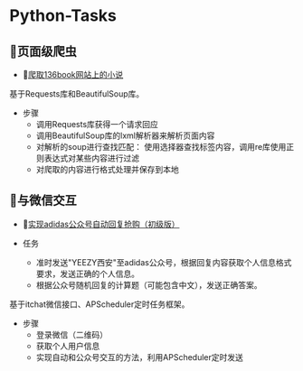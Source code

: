 # Python-Tasks
## 🍉页面级爬虫
-  :cherry_blossom:[爬取136book网站上的小说](https://github.com/Mathilda11/Python-Tasks/tree/master/crawl_novel)

基于Requests库和BeautifulSoup库。

- 步骤
   - 调用Requests库获得一个请求回应
   - 调用BeautifulSoup库的lxml解析器来解析页面内容
   - 对解析的soup进行查找匹配：
      使用选择器查找标签内容，调用re库使用正则表达式对某些内容进行过滤
    - 对爬取的内容进行格式处理并保存到本地

## 🍒与微信交互
-  :palm_tree:[实现adidas公众号自动回复抢购（初级版）](https://github.com/Mathilda11/Python-Tasks/tree/master/wechat)  

- 任务
   - 准时发送"YEEZY西安"至adidas公众号，根据回复内容获取个人信息格式要求，发送正确的个人信息。
   - 根据公众号随机回复的计算题（可能包含中文），发送正确答案。

基于itchat微信接口、APScheduler定时任务框架。
- 步骤
   - 登录微信（二维码）
   - 获取个人用户信息
   - 实现自动和公众号交互的方法，利用APScheduler定时发送

